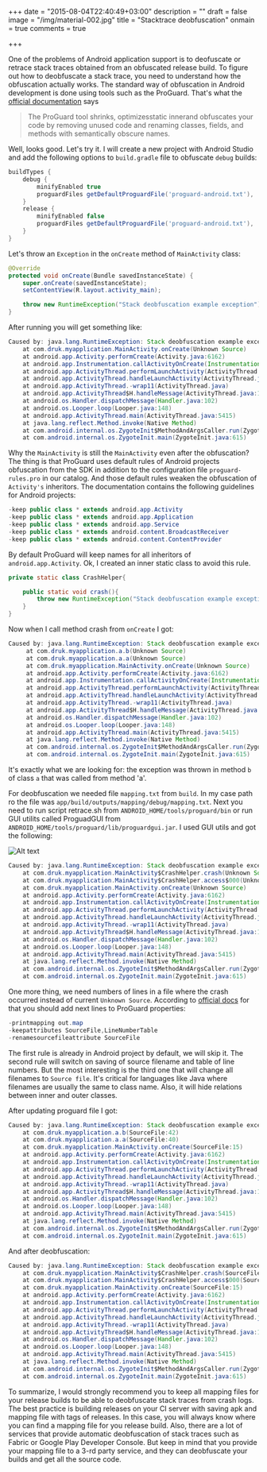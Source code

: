 +++
date = "2015-08-04T22:40:49+03:00"
description = ""
draft = false
image = "/img/material-002.jpg"
title = "Stacktrace deobfuscation"
onmain = true
comments = true

+++

One of the problems of Android application support is to deofuscate or retrace stack traces obtained from an obfuscated release build. To figure out how to deobfuscate a stack trace, you need to understand how the obfuscation actually works. The standard way of obfuscation in Android development is done using tools such as the ProGuard. That's what the [official documentation](http://developer.android.com/tools/help/proguard.html#decoding) says

> The ProGuard tool shrinks, optimizesstatic innerand obfuscates your code by removing unused code and renaming classes, fields, and methods with semantically obscure names. 

Well, looks good. Let's try it. I will create a new project with Android Studio and add the following options to `build.gradle` file to obfuscate `debug` builds:

~~~gradle
buildTypes {
    debug {
        minifyEnabled true
        proguardFiles getDefaultProguardFile('proguard-android.txt'), 'proguard-rules.pro'
    }
    release {
        minifyEnabled false
        proguardFiles getDefaultProguardFile('proguard-android.txt'), 'proguard-rules.pro'
    }
}
~~~
    
Let's throw an `Exception` in the `onCreate` method of `MainActivity` class:
   
~~~java
@Override
protected void onCreate(Bundle savedInstanceState) {
    super.onCreate(savedInstanceState);
    setContentView(R.layout.activity_main);

    throw new RuntimeException("Stack deobfuscation example exception");
}
~~~
    
After running you will get something like:

~~~java    
Caused by: java.lang.RuntimeException: Stack deobfuscation example exception
    at com.druk.myapplication.MainActivity.onCreate(Unknown Source)
    at android.app.Activity.performCreate(Activity.java:6162)
    at android.app.Instrumentation.callActivityOnCreate(Instrumentation.java:1107)
    at android.app.ActivityThread.performLaunchActivity(ActivityThread.java:2370)
    at android.app.ActivityThread.handleLaunchActivity(ActivityThread.java:2477)
    at android.app.ActivityThread.-wrap11(ActivityThread.java)
    at android.app.ActivityThread$H.handleMessage(ActivityThread.java:1345)
    at android.os.Handler.dispatchMessage(Handler.java:102)
    at android.os.Looper.loop(Looper.java:148)
    at android.app.ActivityThread.main(ActivityThread.java:5415)
    at java.lang.reflect.Method.invoke(Native Method)
    at com.android.internal.os.ZygoteInit$MethodAndArgsCaller.run(ZygoteInit.java:725)
    at com.android.internal.os.ZygoteInit.main(ZygoteInit.java:615)
~~~

Why the `MainActivity` is still the `MainActivity` even after the obfuscation? The thing is that ProGuard uses default rules of Android projects obfuscation from the SDK in addition to the configuration file `proguard-rules.pro` in our catalog. And those default rules weaken the obfuscation of `Activity's` inheritors. The documentation contains the following guidelines for Android projects:

~~~java
-keep public class * extends android.app.Activity
-keep public class * extends android.app.Application
-keep public class * extends android.app.Service
-keep public class * extends android.content.BroadcastReceiver
-keep public class * extends android.content.ContentProvider
~~~

By default ProGuard will keep names for all inheritors of `android.app.Activity`. Ok, I created an inner static class to avoid this rule.

~~~java
private static class CrashHelper{

    public static void crash(){
        throw new RuntimeException("Stack deobfuscation example exception");
    }
}
~~~

Now when I call method crash from `onCreate` I got:     

~~~java 
Caused by: java.lang.RuntimeException: Stack deobfuscation example exception
     at com.druk.myapplication.a.b(Unknown Source)
     at com.druk.myapplication.a.a(Unknown Source)
     at com.druk.myapplication.MainActivity.onCreate(Unknown Source)
     at android.app.Activity.performCreate(Activity.java:6162)
     at android.app.Instrumentation.callActivityOnCreate(Instrumentation.java:1107)
     at android.app.ActivityThread.performLaunchActivity(ActivityThread.java:2370)
     at android.app.ActivityThread.handleLaunchActivity(ActivityThread.java:2477)
     at android.app.ActivityThread.-wrap11(ActivityThread.java)
     at android.app.ActivityThread$H.handleMessage(ActivityThread.java:1345)
     at android.os.Handler.dispatchMessage(Handler.java:102)
     at android.os.Looper.loop(Looper.java:148)
     at android.app.ActivityThread.main(ActivityThread.java:5415)
     at java.lang.reflect.Method.invoke(Native Method)
     at com.android.internal.os.ZygoteInit$MethodAndArgsCaller.run(ZygoteInit.java:725)
     at com.android.internal.os.ZygoteInit.main(ZygoteInit.java:615)
~~~

It's exactly what we are looking for: the exception was thrown in method `b` of class `a` that was called from method 'a'.

For deobfuscation we needed file `mapping.txt` from `build`. In my case path ro the file was `app/build/outputs/mapping/debug/mapping.txt`. Next you need to run script retrace.sh from `ANDROID_HOME/tools/proguard/bin` or run GUI utilits called ProguadGUI from `ANDROID_HOME/tools/proguard/lib/proguardgui.jar`. I used GUI utils and got the following:

![Alt text](/img/Screen-Shot-2015-08-04-at-23.34.25.png)

~~~java 
Caused by: java.lang.RuntimeException: Stack deobfuscation example exception
    at com.druk.myapplication.MainActivity$CrashHelper.crash(Unknown Source)
    at com.druk.myapplication.MainActivity$CrashHelper.access$000(Unknown Source)
    at com.druk.myapplication.MainActivity.onCreate(Unknown Source)
    at android.app.Activity.performCreate(Activity.java:6162)
    at android.app.Instrumentation.callActivityOnCreate(Instrumentation.java:1107)
    at android.app.ActivityThread.performLaunchActivity(ActivityThread.java:2370)
    at android.app.ActivityThread.handleLaunchActivity(ActivityThread.java:2477)
    at android.app.ActivityThread.-wrap11(ActivityThread.java)
    at android.app.ActivityThread$H.handleMessage(ActivityThread.java:1345)
    at android.os.Handler.dispatchMessage(Handler.java:102)
    at android.os.Looper.loop(Looper.java:148)
    at android.app.ActivityThread.main(ActivityThread.java:5415)
    at java.lang.reflect.Method.invoke(Native Method)
    at com.android.internal.os.ZygoteInit$MethodAndArgsCaller.run(ZygoteInit.java:725)
    at com.android.internal.os.ZygoteInit.main(ZygoteInit.java:615)
~~~

One more thing, we need numbers of lines in a file where the crash occurred instead of current `Unknown Source`. According to [official docs](http://proguard.sourceforge.net/manual/examples.html#stacktrace) for that you should add next lines to ProGuard properties:
 
~~~java
-printmapping out.map
-keepattributes SourceFile,LineNumberTable
-renamesourcefileattribute SourceFile
~~~

The first rule is already in Android project by default, we will skip it. The second rule will switch on saving of source filename and table of line numbers. But the most interesting is the third one that will change all filenames to `Source file`. It's critical for languages like Java where filenames are usually the same to class name. Also, it will hide relations between inner and outer classes.

After updating proguard file I got:

~~~java
Caused by: java.lang.RuntimeException: Stack deobfuscation example exception
    at com.druk.myapplication.a.b(SourceFile:42)
    at com.druk.myapplication.a.a(SourceFile:40)
    at com.druk.myapplication.MainActivity.onCreate(SourceFile:15)
    at android.app.Activity.performCreate(Activity.java:6162)
    at android.app.Instrumentation.callActivityOnCreate(Instrumentation.java:1107)
    at android.app.ActivityThread.performLaunchActivity(ActivityThread.java:2370)
    at android.app.ActivityThread.handleLaunchActivity(ActivityThread.java:2477)
    at android.app.ActivityThread.-wrap11(ActivityThread.java)
    at android.app.ActivityThread$H.handleMessage(ActivityThread.java:1345)
    at android.os.Handler.dispatchMessage(Handler.java:102)
    at android.os.Looper.loop(Looper.java:148)
    at android.app.ActivityThread.main(ActivityThread.java:5415)
    at java.lang.reflect.Method.invoke(Native Method)
    at com.android.internal.os.ZygoteInit$MethodAndArgsCaller.run(ZygoteInit.java:725)
    at com.android.internal.os.ZygoteInit.main(ZygoteInit.java:615)
~~~

And after deobfuscation:

~~~java
Caused by: java.lang.RuntimeException: Stack deobfuscation example exception
    at com.druk.myapplication.MainActivity$CrashHelper.crash(SourceFile:42)
    at com.druk.myapplication.MainActivity$CrashHelper.access$000(SourceFile:40)
    at com.druk.myapplication.MainActivity.onCreate(SourceFile:15)
    at android.app.Activity.performCreate(Activity.java:6162)
    at android.app.Instrumentation.callActivityOnCreate(Instrumentation.java:1107)
    at android.app.ActivityThread.performLaunchActivity(ActivityThread.java:2370)
    at android.app.ActivityThread.handleLaunchActivity(ActivityThread.java:2477)
    at android.app.ActivityThread.-wrap11(ActivityThread.java)
    at android.app.ActivityThread$H.handleMessage(ActivityThread.java:1345)
    at android.os.Handler.dispatchMessage(Handler.java:102)
    at android.os.Looper.loop(Looper.java:148)
    at android.app.ActivityThread.main(ActivityThread.java:5415)
    at java.lang.reflect.Method.invoke(Native Method)
    at com.android.internal.os.ZygoteInit$MethodAndArgsCaller.run(ZygoteInit.java:725)
    at com.android.internal.os.ZygoteInit.main(ZygoteInit.java:615)
~~~

To summarize, I would strongly recommend you to keep all mapping files for your release builds to be able to deobfuscate stack traces from crash logs. The best practice is building releases on your CI server with saving apk and mapping file with tags of releases. In this case, you will always know where you can find a mapping file for you release build. Also, there are a lot of services that provide automatic deobfuscation of stack traces such as Fabric or Google Play Developer Console. But keep in mind that you provide your mapping file to a 3-rd party service, and they can deobfuscate your builds and get all the source code.